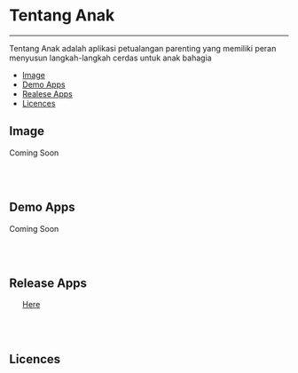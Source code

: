 <h1>Tentang Anak</h1>
<hr>
<p>Tentang Anak adalah aplikasi petualangan parenting yang memiliki peran menyusun langkah-langkah cerdas untuk anak bahagia</p>
<ul>
  <li><a href="#image">Image</a></li>
  <li><a href="#demo">Demo Apps</a></li>
  <li><a href="#release">Realese Apps</a></li>
  <li><a href="">Licences</a></li>
</ul>

<h2 id="image">Image</h2>
<p>Coming Soon</p>
<br><br>
<h2 id="demo">Demo Apps</h2>
<p>Coming Soon</p>
<br><br>
<h2 id="release">Release Apps</h2>
 <ul style="list-style-type: none;">
   <li><a href="https://github.com/NugrahAnggara/FashFlex/releases/tag/v1.0.0">Here</a></li>
 </ul>
<br><br>
<h2>Licences</h2>
